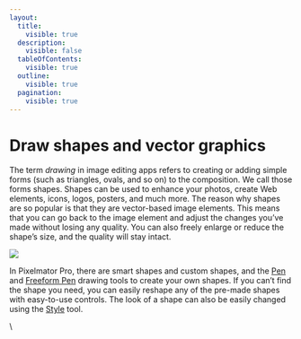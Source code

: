 ```yaml
---
layout:
  title:
    visible: true
  description:
    visible: false
  tableOfContents:
    visible: true
  outline:
    visible: true
  pagination:
    visible: true
---
```


# Draw shapes and vector graphics

The term _drawing_ in image editing apps refers to creating or adding simple forms (such as triangles, ovals, and so on) to the composition. We call those forms shapes. Shapes can be used to enhance your photos, create Web elements, icons, logos, posters, and much more. The reason why shapes are so popular is that they are vector-based image elements. This means that you can go back to the image element and adjust the changes you’ve made without losing any quality. You can also freely enlarge or reduce the shape’s size, and the quality will stay intact.

![](https://help.pixelmator.com/pixelmator-pro/3.5/assets/English/1656926454000.jpeg)

In Pixelmator Pro, there are smart shapes and custom shapes, and the [Pen](draw-shapes-with-the-pen-tool.md) and [Freeform Pen](draw-shapes-with-the-freeform-pen-tool.md) drawing tools to create your own shapes. If you can’t find the shape you need, you can easily reshape any of the pre-made shapes with easy-to-use controls. The look of a shape can also be easily changed using the [Style](../customize-layers-using-styles/) tool.

\

